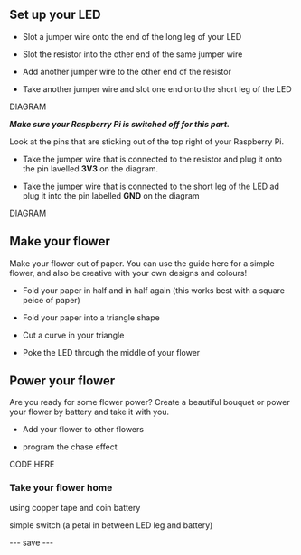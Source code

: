 ## Set up your LED

+ Slot a jumper wire onto the end of the long leg of your LED

+ Slot the resistor into the other end of the same jumper wire

+ Add another jumper wire to the other end of the resistor

+ Take another jumper wire and slot one end onto the short leg of the LED

DIAGRAM

***Make sure your Raspberry Pi is switched off for this part.***

Look at the pins that are sticking out of the top right of your Raspberry Pi.

+ Take the jumper wire that is connected to the resistor and plug it onto the pin lavelled **3V3** on the diagram.

+ Take the jumper wire that is connected to the short leg of the LED ad plug it into the pin labelled **GND** on the diagram

DIAGRAM

## Make your flower

Make your flower out of paper. You can use the guide here for a simple flower, and also be creative with your own designs and colours!

+ Fold your paper in half and in half again (this works best with a square peice of paper)

+ Fold your paper into a triangle shape

+ Cut a curve in your triangle

+ Poke the LED through the middle of your flower

## Power your flower

Are you ready for some flower power? Create a beautiful bouquet or power your flower by battery and take it with you.

+ Add your flower to other flowers

+ program the chase effect

CODE HERE

### Take your flower home

using copper tape and coin battery

simple switch (a petal in between LED leg and battery)

--- save ---
